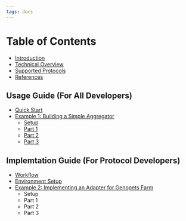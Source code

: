```yaml
---
tags: docs
---
```


# Table of Contents

- [Introduction](introduction.md)
- [Technical Overview](overview.md)
- [Supported Protocols](protocols.md)
- [References](references.md)

## Usage Guide (For All Developers)

- [Quick Start](quickstart.md)
- [Example 1: Building a Simple Aggregator](exampl1-sumary.md)
  - [Setup](example1-setup.md)
  - [Part 1](example1-part1.md)
  - [Part 2](example1-part2.md)
  - [Part 3](example1-part3.md)

## Implemtation Guide (For Protocol Developers)

- [Workflow](workflow.md)
- [Environment Setup](envsetup.md)
- [Example 2: Implementing an Adapter for Genopets Farm](example2-summary.md)
  - Setup
  - Part 1
  - Part 2
  - Part 3
